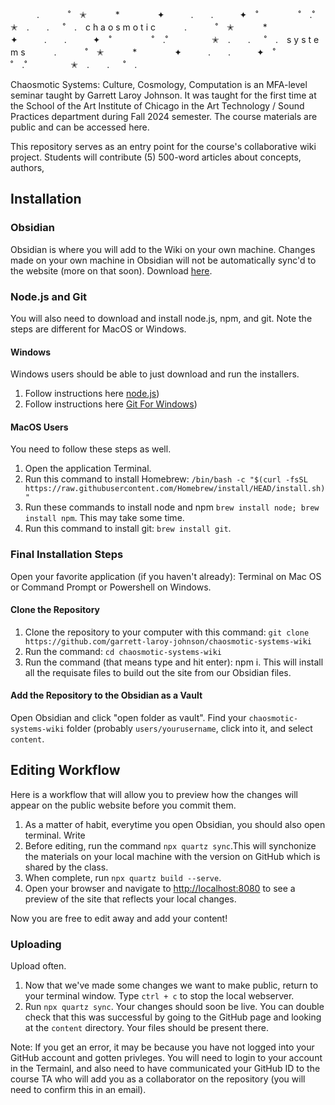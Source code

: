 　　　.   　　˚　✭　 　　*　　 　　✦　　　.　　.　　　✦　˚ 　　　　 ˚　.˚　　　　　✭　.　　. 　 ˚　.　c h a o s m o t i c 　　　.   　　˚　✭　 　　*　　 　　✦　　　.　　.　　　✦　˚ 　　　　 ˚　.˚　　　　　✭　.　　. 　 ˚　.　s y s t e m s 　　　.   　　˚　✭　 　　*　　 　　✦　　　.　　.　　　✦　˚ 　　　　 ˚　.˚　　　　　✭　.　　. 　 ˚　.　

Chaosmotic Systems: Culture, Cosmology, Computation is an MFA-level seminar taught by Garrett Laroy Johnson. It was taught for the first time at the School of the Art Institute of Chicago in the Art Technology / Sound Practices department during Fall 2024 semester. The course materials are public and can be accessed here.

This repository serves as an entry point for the course's collaborative wiki project. Students will contribute (5) 500-word articles about concepts, authors,

## Installation
### Obsidian
Obsidian is where you will add to the Wiki on your own machine. Changes made on your own machine in Obsidian will not be automatically sync'd to the website (more on that soon). Download [here](https://obsidian.md/).

### Node.js and Git
You will also need to download and install node.js, npm, and git. Note the steps are different for MacOS or Windows.

#### Windows 
Windows users should be able to just download and run the installers. 

1. Follow instructions here [node.js](https://nodejs.org/en))
2. Follow instructions here [Git For Windows](https://gitforwindows.org/))

#### MacOS Users

You need to follow these steps as well. 

1. Open the application Terminal.
2. Run this command to install Homebrew: `/bin/bash -c "$(curl -fsSL https://raw.githubusercontent.com/Homebrew/install/HEAD/install.sh)"`
3. Run these commands to install node and npm `brew install node; brew install npm`. This may take some time.
4. Run this command to install git: `brew install git`. 

### Final Installation Steps

Open your favorite application (if you haven't already): Terminal on Mac OS or Command Prompt or Powershell on Windows.

#### Clone the Repository
1. Clone the repository to your computer with this command: `git clone https://github.com/garrett-laroy-johnson/chaosmotic-systems-wiki`
2. Run the command: `cd chaosmotic-systems-wiki`
3. Run the command (that means type and hit enter): npm i. This will install all the requisate files to build out the site from our Obsidian files.

#### Add the Repository to the Obsidian as a Vault

Open Obsidian and click "open folder as vault". Find your `chaosmotic-systems-wiki` folder (probably `users/yourusername`, click into it, and select `content`.

## Editing Workflow
Here is a workflow that will allow you to preview how the changes will appear on the public website before you commit them.

1. As a matter of habit, everytime you open Obsidian, you should also open terminal. Write 
2. Before editing, run the command `npx quartz sync`.This will synchonize the materials on your local machine with the version on GitHub which is shared by the class.
3. When complete, run `npx quartz build --serve`.
4. Open your browser and navigate to [http://localhost:8080]([url](http://localhost:8080)) to see a preview of the site that reflects your local changes.

 Now you are free to edit away and add your content!

### Uploading
Upload often.

1. Now that we've made some changes we want to make public, return to your terminal window. Type `ctrl + c` to stop the local webserver.
2. Run `npx quartz sync`. Your changes should soon be live. You can double check that this was successful by going to the GitHub page and looking at the `content` directory. Your files should be present there.

Note: If you get an error, it may be because you have not logged into your GitHub account and gotten privleges. You will need to login to your account in the Termainl, and also need to have communicated your GitHub ID to the course TA who will add you as a collaborator on the repository (you will need to confirm this in an email). 
